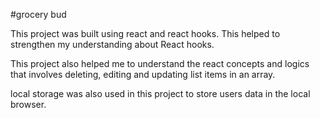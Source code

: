 #grocery bud

This project was built using react and react hooks.
This helped to strengthen my understanding about React hooks.

This project also helped me to understand the react concepts and logics that involves deleting, editing and updating list items in an array.

local storage was also used in this project to store users data in the local browser.
